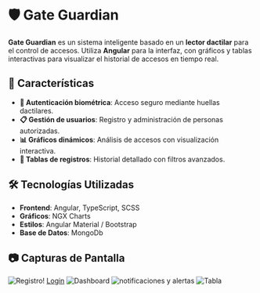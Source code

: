 # 🛡️ Gate Guardian

**Gate Guardian** es un sistema inteligente basado en un **lector dactilar** para el control de accesos. Utiliza **Angular** para la interfaz, con gráficos y tablas interactivas para visualizar el historial de accesos en tiempo real.

## 🚀 Características
- **🔐 Autenticación biométrica**: Acceso seguro mediante huellas dactilares.
- **📋 Gestión de usuarios**: Registro y administración de personas autorizadas.
- **📊 Gráficos dinámicos**: Análisis de accesos con visualización interactiva.
- **📜 Tablas de registros**: Historial detallado con filtros avanzados.


## 🛠️ Tecnologías Utilizadas
- **Frontend**: Angular, TypeScript, SCSS
- **Gráficos**: NGX Charts
- **Estilos**: Angular Material / Bootstrap
- **Base de Datos**: MongoDb



## 📷 Capturas de Pantalla
![Registro](assets/registro.png)!
[Login](/assets/login.png)
![Dashboard](assets/dashboard.png)
![notificaciones y alertas](assets/notifi.png)
![Tabla](assets/tabla.png)




